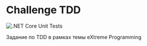 # Сhallenge TDD
![.NET Core Unit Tests](https://github.com/kontur-courses/challenge-tdd/workflows/.NET%20Core%20Unit%20Tests/badge.svg)

Задание по TDD в рамках темы eXtreme Programming
